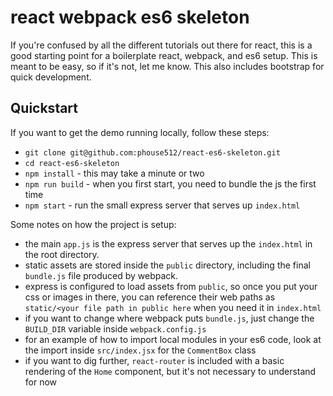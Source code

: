 react webpack es6 skeleton
==========================

If you're confused by all the different tutorials out there for react,
this is a good starting point for a boilerplate react, webpack, and es6
setup. This is meant to be easy, so if it's not, let me know. This also
includes bootstrap for quick development.

Quickstart
----------

If you want to get the demo running locally, follow these steps:

- `git clone git@github.com:phouse512/react-es6-skeleton.git`
- `cd react-es6-skeleton`
- `npm install` - this may take a minute or two
- `npm run build` - when you first start, you need to bundle the js the first time
- `npm start` - run the small express server that serves up `index.html`

Some notes on how the project is setup:

- the main `app.js` is the express server that serves up the `index.html` in
  the root directory.
- static assets are stored inside the `public` directory, including the final `bundle.js`
  file produced by webpack.
- express is configured to load assets from `public`, so once you put your css
  or images in there, you can reference their web paths as `static/<your file
  path in public here` when you need it in `index.html`
- if you want to change where webpack puts `bundle.js`, just change the
  `BUILD_DIR` variable inside `webpack.config.js`
- for an example of how to import local modules in your es6 code, look at the
  import inside `src/index.jsx` for the `CommentBox` class
- if you want to dig further, `react-router` is included with a basic rendering
  of the `Home` component, but it's not necessary to understand for now


